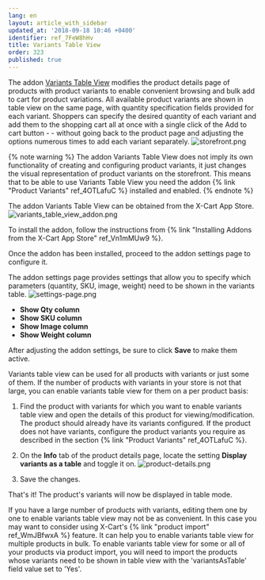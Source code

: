 ```yaml
---
lang: en
layout: article_with_sidebar
updated_at: '2018-09-18 10:46 +0400'
identifier: ref_7FeW8hHv
title: Variants Table View
order: 323
published: true
---
```

The addon [Variants Table View](https://market.x-cart.com/addons/variants-table-view.html "Variants Table View") modifies the product details page of products with product variants to enable convenient browsing and bulk add to cart for product variations. All available product variants are shown in table view on the same page, with quantity specification fields provided for each variant. Shoppers can specify the desired quantity of each variant and add them to the shopping cart all at once with a single click of the Add to cart button - - without going back to the product page and adjusting the options numerous times to add each variant separately. 
![storefront.png]({{site.baseurl}}/attachments/ref_7FeW8hHv/storefront.png)

{% note warning %}
The addon Variants Table View does not imply its own functionality of creating and configuring product variants, it just changes the visual representation of product variants on the storefront. This means that to be able to use Variants Table View you need the addon {% link "Product Variants" ref_4OTLafuC %} installed and enabled.
{% endnote %}

The addon Variants Table View can be obtained from the X-Cart App Store. 
![variants_table_view_addon.png]({{site.baseurl}}/attachments/ref_7FeW8hHv/variants_table_view_addon.png)

To install the addon, follow the instructions from {% link "Installing Addons from the X-Cart App Store" ref_Vn1mMUw9 %}.

Once the addon has been installed, proceed to the addon settings page to configure it.

The addon settings page provides settings that allow you to specify which parameters (quantity, SKU, image, weight) need to be shown in the variants table.
![settings-page.png]({{site.baseurl}}/attachments/ref_7FeW8hHv/settings-page.png)
   
   * **Show Qty column**
   * **Show SKU column**
   * **Show Image column**
   * **Show Weight column**
   
After adjusting the addon settings, be sure to click **Save** to make them active.

Variants table view can be used for all products with variants or just some of them. If the number of products with variants in your store is not that large, you can enable variants table view for them on a per product basis:

   1. Find the product with variants for which you want to enable variants table view and open the details of this product for viewing/modification. The product should already have its variants configured. If the product does not have variants, configure the product variants you require as described in the section {% link "Product Variants" ref_4OTLafuC %}.

   2. On the **Info** tab of the product details page, locate the setting **Display variants as a table** and toggle it on. 
![product-details.png]({{site.baseurl}}/attachments/ref_7FeW8hHv/product-details.png)

   3. Save the changes.

That's it! The product's variants will now be displayed in table mode.

If you have a large number of products with variants, editing them one by one to enable variants table view may not be as convenient. In this case you may want to consider using X-Cart's {% link "product import" ref_WmJBfwxA %} feature. It can help you to enable variants table view for multiple products in bulk. To enable variants table view for some or all of your products via product import, you will need to import the products whose variants need to be shown in table view with the 'variantsAsTable' field value set to 'Yes'.
